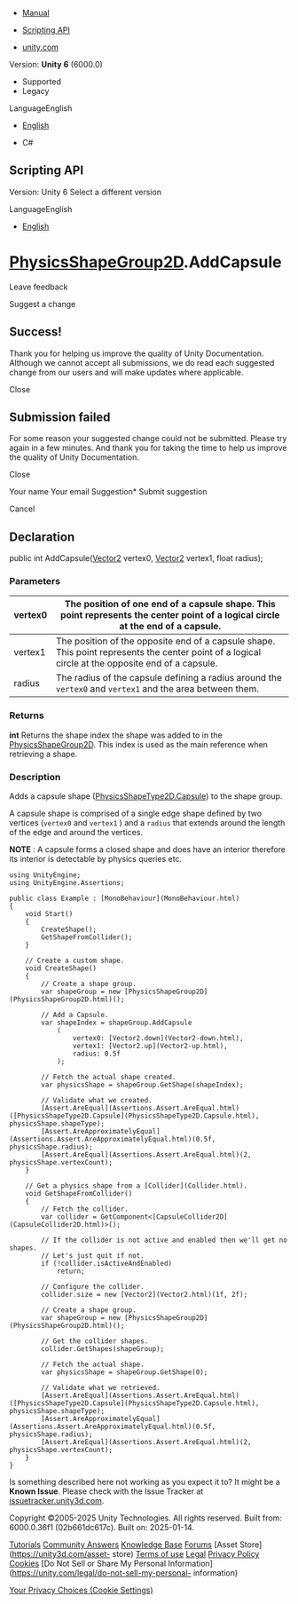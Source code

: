 [ ]()

  * [Manual](../Manual/index.html)
  * [Scripting API](../ScriptReference/index.html)

  * [unity.com](https://unity.com/)

Version: **Unity 6** (6000.0)

  * Supported
  * Legacy

LanguageEnglish

  * [English]()

  * C#

[ ](https://docs.unity3d.com)

## Scripting API

Version: Unity 6 Select a different version

LanguageEnglish

  * [English]()

#  [PhysicsShapeGroup2D](PhysicsShapeGroup2D.html).AddCapsule

Leave feedback

Suggest a change

## Success!

Thank you for helping us improve the quality of Unity Documentation. Although
we cannot accept all submissions, we do read each suggested change from our
users and will make updates where applicable.

Close

## Submission failed

For some reason your suggested change could not be submitted. Please <a>try
again</a> in a few minutes. And thank you for taking the time to help us
improve the quality of Unity Documentation.

Close

Your name Your email Suggestion* Submit suggestion

Cancel

[ ]()

## Declaration

public int AddCapsule([Vector2](Vector2.html) vertex0, [Vector2](Vector2.html)
vertex1, float radius);

### Parameters

vertex0 | The position of one end of a capsule shape. This point represents the center point of a logical circle at the end of a capsule.  
---|---  
vertex1 | The position of the opposite end of a capsule shape. This point represents the center point of a logical circle at the opposite end of a capsule.  
radius | The radius of the capsule defining a radius around the `vertex0` and `vertex1` and the area between them.  
  
### Returns

**int** Returns the shape index the shape was added to in the
[PhysicsShapeGroup2D](PhysicsShapeGroup2D.html). This index is used as the
main reference when retrieving a shape.

### Description

Adds a capsule shape
([PhysicsShapeType2D.Capsule](PhysicsShapeType2D.Capsule.html)) to the shape
group.

A capsule shape is comprised of a single edge shape defined by two vertices
(`vertex0` and `vertex1` ) and a `radius` that extends around the length of
the edge and around the vertices.  
  
**NOTE** : A capsule forms a closed shape and does have an interior therefore
its interior is detectable by physics queries etc.

    
    
    using UnityEngine;
    using UnityEngine.Assertions;  
      
    public class Example : [MonoBehaviour](MonoBehaviour.html)
    {
        void Start()
        {
            CreateShape();
            GetShapeFromCollider();
        }  
      
        // Create a custom shape.
        void CreateShape()
        {
            // Create a shape group.
            var shapeGroup = new [PhysicsShapeGroup2D](PhysicsShapeGroup2D.html)();  
      
            // Add a Capsule.
            var shapeIndex = shapeGroup.AddCapsule
                (
                    vertex0: [Vector2.down](Vector2-down.html),
                    vertex1: [Vector2.up](Vector2-up.html),
                    radius: 0.5f
                );  
      
            // Fetch the actual shape created.
            var physicsShape = shapeGroup.GetShape(shapeIndex);  
      
            // Validate what we created.
            [Assert.AreEqual](Assertions.Assert.AreEqual.html)([PhysicsShapeType2D.Capsule](PhysicsShapeType2D.Capsule.html), physicsShape.shapeType);
            [Assert.AreApproximatelyEqual](Assertions.Assert.AreApproximatelyEqual.html)(0.5f, physicsShape.radius);
            [Assert.AreEqual](Assertions.Assert.AreEqual.html)(2, physicsShape.vertexCount);
        }  
      
        // Get a physics shape from a [Collider](Collider.html).
        void GetShapeFromCollider()
        {
            // Fetch the collider.
            var collider = GetComponent<[CapsuleCollider2D](CapsuleCollider2D.html)>();  
      
            // If the collider is not active and enabled then we'll get no shapes.
            // Let's just quit if not.
            if (!collider.isActiveAndEnabled)
                return;  
      
            // Configure the collider.
            collider.size = new [Vector2](Vector2.html)(1f, 2f);  
      
            // Create a shape group.
            var shapeGroup = new [PhysicsShapeGroup2D](PhysicsShapeGroup2D.html)();  
      
            // Get the collider shapes.
            collider.GetShapes(shapeGroup);  
      
            // Fetch the actual shape.
            var physicsShape = shapeGroup.GetShape(0);  
      
            // Validate what we retrieved.
            [Assert.AreEqual](Assertions.Assert.AreEqual.html)([PhysicsShapeType2D.Capsule](PhysicsShapeType2D.Capsule.html), physicsShape.shapeType);
            [Assert.AreApproximatelyEqual](Assertions.Assert.AreApproximatelyEqual.html)(0.5f, physicsShape.radius);
            [Assert.AreEqual](Assertions.Assert.AreEqual.html)(2, physicsShape.vertexCount);
        }
    }
    

Is something described here not working as you expect it to? It might be a
**Known Issue**. Please check with the Issue Tracker at
[issuetracker.unity3d.com](https://issuetracker.unity3d.com).

Copyright ©2005-2025 Unity Technologies. All rights reserved. Built from:
6000.0.36f1 (02b661dc617c). Built on: 2025-01-14.

[Tutorials](https://unity3d.com/learn) [Community
Answers](https://answers.unity3d.com) [Knowledge
Base](https://support.unity3d.com/hc/en-us)
[Forums](https://forum.unity3d.com) [Asset Store](https://unity3d.com/asset-
store) [Terms of use](https://docs.unity3d.com/Manual/TermsOfUse.html)
[Legal](https://unity.com/legal) [Privacy
Policy](https://unity.com/legal/privacy-policy)
[Cookies](https://unity.com/legal/cookie-policy) [Do Not Sell or Share My
Personal Information](https://unity.com/legal/do-not-sell-my-personal-
information)

[Your Privacy Choices (Cookie Settings)](javascript:void\(0\);)

